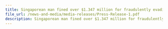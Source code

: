 ```yaml
---
title: Singaporean man fined over $1.347 million for fraudulently evading duty and GST on imported motor vehicles
file_url: /news-and-media/media-releases/Press-Release-1.pdf
description: Singaporean man fined over $1.347 million for fraudulently evading duty and GST on imported motor vehicles
---
```

